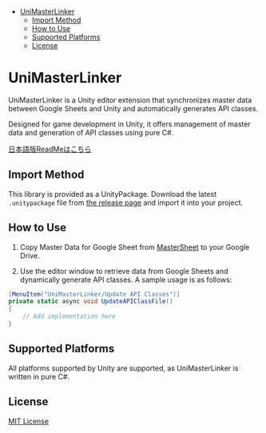 <!-- TOC -->
* [UniMasterLinker](#unimasterlinker)
  * [Import Method](#import-method)
  * [How to Use](#how-to-use)
  * [Supported Platforms](#supported-platforms)
  * [License](#license)
<!-- TOC -->

# UniMasterLinker
UniMasterLinker is a Unity editor extension that synchronizes master data between Google Sheets and Unity and automatically generates API classes.

Designed for game development in Unity, it offers management of master data and generation of API classes using pure C#.

[日本語版ReadMeはこちら](README_JP.md)

## Import Method
This library is provided as a UnityPackage. Download the latest `.unitypackage` file from [the release page](https://github.com/MidraLab/uni-master-liker/releases) and import it into your project.

## How to Use
1. Copy Master Data for Google Sheet from [MasterSheet](https://docs.google.com/spreadsheets/d/1KezPMdD_5XwFlmQP_AXGpJaX7qSl1HaiPVhfu0qiP48/edit?usp=sharing) to your Google Drive.

2.  Use the editor window to retrieve data from Google Sheets and dynamically generate API classes. A sample usage is as follows:

```csharp
[MenuItem("UniMasterLinker/Update API Classes")]
private static async void UpdateAPIClassFile()
{
    // Add implementation here
}
```

## Supported Platforms
All platforms supported by Unity are supported, as UniMasterLinker is written in pure C#.

## License
[MIT License](https://github.com/MidraLab/uni-master-liker/blob/main/LICENSE)